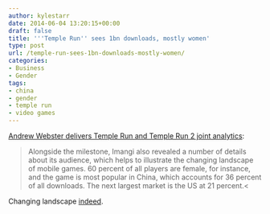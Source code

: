 ```yaml
---
author: kylestarr
date: 2014-06-04 13:20:15+00:00
draft: false
title: '''Temple Run'' sees 1bn downloads, mostly women'
type: post
url: /temple-run-sees-1bn-downloads-mostly-women/
categories:
- Business
- Gender
tags:
- china
- gender
- temple run
- video games
---
```


[Andrew Webster delivers Temple Run and Temple Run 2 joint analytics](http://theverge.com/2014/6/4/5776232/temple-run-1-billion-downloads):

> Alongside the milestone, Imangi also revealed a number of details about its audience, which helps to illustrate the changing landscape of mobile games. 60 percent of all players are female, for instance, and the game is most popular in China, which accounts for 36 percent of all downloads. The next largest market is the US at 21 percent.<

Changing landscape [indeed](/2014/05/27/the-topic-of-misogyny/).
